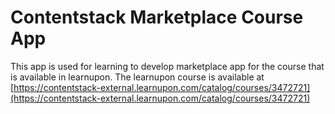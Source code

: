 # Contentstack Marketplace Course App

This app is used for learning to develop marketplace app for the course that is available in learnupon.
The learnupon course is available at [https://contentstack-external.learnupon.com/catalog/courses/3472721](https://contentstack-external.learnupon.com/catalog/courses/3472721)
